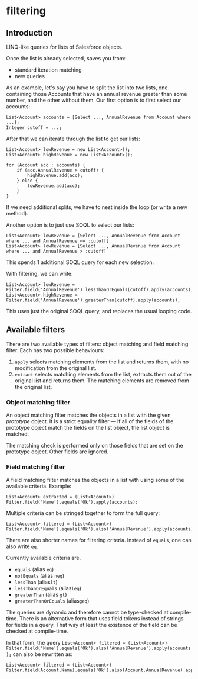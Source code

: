 # filtering

## Introduction

LINQ-like queries for lists of Salesforce objects.

Once the list is already selected, saves you from:
- standard iteration matching
- new queries

As an example, let's say you have to split the list into two lists, one containing those Accounts that have an annual revenue greater than some number, and the other without them. Our first option is to first select our accounts:

    List<Account> accounts = [Select ..., AnnualRevenue from Account where ...];
    Integer cutoff = ...;
    
After that we can iterate through the list to get our lists:

    List<Account> lowRevenue = new List<Account>();
    List<Account> highRevenue = new List<Account>();
    
    for (Account acc : accounts) {
        if (acc.AnnualRevenue > cutoff) {
            highRevenue.add(acc);
        } else {
            lowRevenue.add(acc);
        }
    }
    
If we need additional splits, we have to nest inside the loop (or write a new method).

Another option is to just use SOQL to select our lists:

    List<Account> lowRevenue = [Select ..., AnnualRevenue from Account where ... and AnnualRevenue <= :cutoff]
    List<Account> lowRevenue = [Select ..., AnnualRevenue from Account where ... and AnnualRevenue > :cutoff]
    
This spends 1 additional SOQL query for each new selection.

With filtering, we can write:

    List<Account> lowRevenue = Filter.field('AnnualRevenue').lessThanOrEquals(cutoff).apply(accounts);
    List<Account> highRevenue = Filter.field('AnnualRevenue').greaterThan(cutoff).apply(accounts);
    
This uses just the original SOQL query, and replaces the usual looping code.

## Available filters

There are two available types of filters: object matching and field matching filter. Each has two possible behaviours: 

1. `apply` selects matching elements from the list and returns them, with no modification from the original list.
2. `extract` selects matching elements from the list, extracts them out of the original list and returns them. The matching elements are removed from the original list.

### Object matching filter

An object matching filter matches the objects in a list with the given *prototype* object. It is a strict equality filter — if all of the fields of the prototype object match the fields on the list object, the list object is matched.

The matching check is performed only on those fields that are set on the prototype object. Other fields are ignored.

### Field matching filter

A field matching filter matches the objects in a list with using some of the available criteria. Example:

    List<Account> extracted = (List<Account>) Filter.field('Name').equals('Ok').apply(accounts);

Multiple criteria can be stringed together to form the full query:

    List<Account> filtered = (List<Account>) Filter.field('Name').equals('Ok').also('AnnualRevenue').apply(accounts);

There are also shorter names for filtering criteria. Instead of `equals`, one can also write `eq`.

Currently available criteria are.

* `equals` (alias `eq`)
* `notEquals` (alias `neq`)
* `lessThan` (alias`lt`)
* `lessThanOrEquals` (alias`leq`)
* `greaterThan` (alias `gt`)
* `greaterThanOrEquals` (alias`geq`)

The queries are dynamic and therefore cannot be type-checked at compile-time. There is an alternative form that uses field tokens instead of strings for fields in a query. That way at least the existence of the field can be checked at compile-time. 

In that form, the query `List<Account> filtered = (List<Account>) Filter.field('Name').equals('Ok').also('AnnualRevenue').apply(accounts);` can also be rewritten as:

    List<Account> filtered = (List<Account>) Filter.field(Account.Name).equals('Ok').also(Account.AnnualRevenue).apply(accounts);
